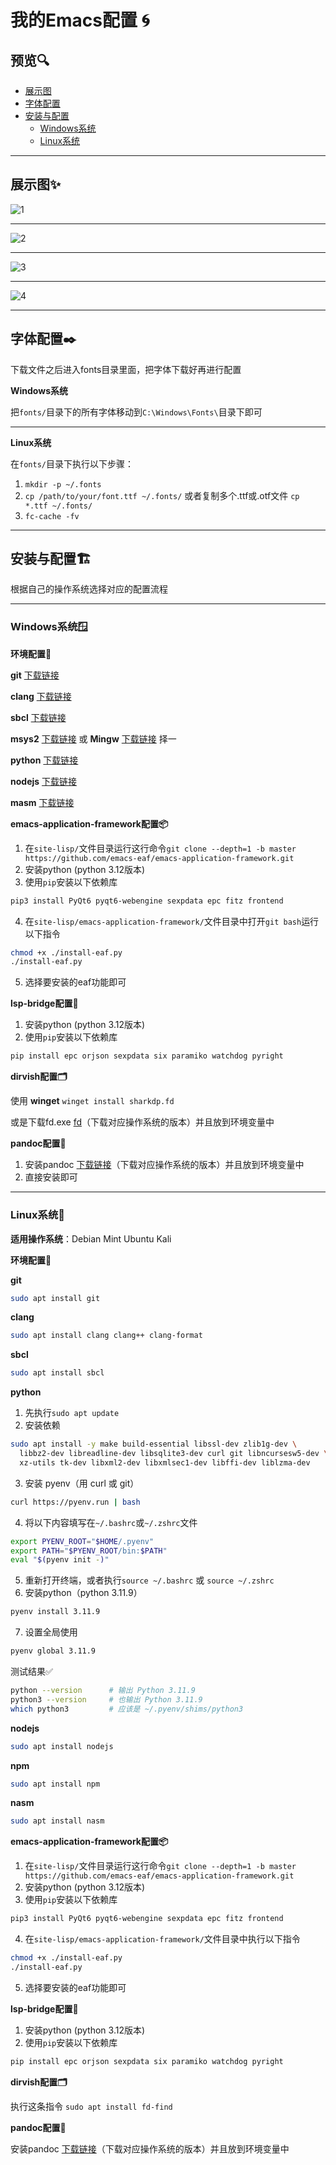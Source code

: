 # 我的Emacs配置 🌀

## 预览🔍
* [展示图](#展示图)
* [字体配置](#字体配置)
* [安装与配置](#安装与配置)
  * [Windows系统](#Windows系统)
  * [Linux系统](#Linux系统)
****

## 展示图✨

![1](https://github.com/user-attachments/assets/5077dd1c-c452-44a4-b8d3-23871d30e1a3)
****
![2](https://github.com/user-attachments/assets/adc953af-35c8-45f4-9c0b-b4f79d72fd3f)
****
![3](https://github.com/user-attachments/assets/83e40f7c-9f80-450f-b07f-0e4bbbbda241)
****
![4](https://github.com/user-attachments/assets/ccc7c4e6-8330-455a-89a3-16f46886c3f8)
****

## 字体配置✒️
下载文件之后进入fonts目录里面，把字体下载好再进行配置

**Windows系统**

把`fonts/`目录下的所有字体移动到`C:\Windows\Fonts\`目录下即可
****

**Linux系统**

在`fonts/`目录下执行以下步骤：
1. `mkdir -p ~/.fonts`
2. `cp /path/to/your/font.ttf ~/.fonts/` 或者复制多个.ttf或.otf文件 `cp *.ttf ~/.fonts/`
3. `fc-cache -fv`
****

## 安装与配置🏗️

根据自己的操作系统选择对应的配置流程
****

### Windows系统🪟
**环境配置🎁**

**git** [下载链接](https://git-scm.com/downloads/win)

**clang** [下载链接](https://releases.llvm.org/download.html)

**sbcl** [下载链接](https://www.sbcl.org/platform-table.html)

**msys2** [下载链接](https://www.msys2.org/) 或 **Mingw** [下载链接](https://sourceforge.net/projects/mingw/) 择一

**python** [下载链接](https://www.python.org/downloads/)

**nodejs** [下载链接](https://nodejs.org/zh-cn/download)

**masm** [下载链接](https://www.masm32.com/download.htm)

**emacs-application-framework配置📦**

1. 在`site-lisp/`文件目录运行这行命令`git clone --depth=1 -b master https://github.com/emacs-eaf/emacs-application-framework.git`
2. 安装python (python 3.12版本)
3. 使用`pip`安装以下依赖库
```bash
pip3 install PyQt6 pyqt6-webengine sexpdata epc fitz frontend
```
4. 在`site-lisp/emacs-application-framework/`文件目录中打开`git bash`运行以下指令
```bash
chmod +x ./install-eaf.py
./install-eaf.py
```
5. 选择要安装的eaf功能即可

**lsp-bridge配置🌉**
1. 安装python (python 3.12版本)
2. 使用`pip`安装以下依赖库
```bash
pip install epc orjson sexpdata six paramiko watchdog pyright
```

**dirvish配置🗂️**

使用 **winget** `winget install sharkdp.fd`

或是下载fd.exe [fd](https://github.com/sharkdp/fd/releases)（下载对应操作系统的版本）并且放到环境变量中

**pandoc配置📑**

1. 安装pandoc [下载链接](https://github.com/jgm/pandoc/releases)（下载对应操作系统的版本）并且放到环境变量中
2. 直接安装即可
****

### Linux系统🐧
**适用操作系统**：Debian Mint Ubuntu Kali

**环境配置🎁**

**git**
```bash
sudo apt install git
```

**clang**
```bash
sudo apt install clang clang++ clang-format
```

**sbcl**
```bash
sudo apt install sbcl
```

**python**
1. 先执行`sudo apt update`
2. 安装依赖
```bash
sudo apt install -y make build-essential libssl-dev zlib1g-dev \
  libbz2-dev libreadline-dev libsqlite3-dev curl git libncursesw5-dev \
  xz-utils tk-dev libxml2-dev libxmlsec1-dev libffi-dev liblzma-dev
```
3. 安装 pyenv（用 curl 或 git）
```bash
curl https://pyenv.run | bash
```
4. 将以下内容填写在`~/.bashrc`或`~/.zshrc`文件
```bash
export PYENV_ROOT="$HOME/.pyenv"
export PATH="$PYENV_ROOT/bin:$PATH"
eval "$(pyenv init -)"
```
5. 重新打开终端，或者执行`source ~/.bashrc` 或 `source ~/.zshrc`
6. 安装python（python 3.11.9）
```bash
pyenv install 3.11.9
```
7. 设置全局使用
```bash
pyenv global 3.11.9
```
测试结果✅
```bash
python --version      # 输出 Python 3.11.9
python3 --version     # 也输出 Python 3.11.9
which python3         # 应该是 ~/.pyenv/shims/python3
```

**nodejs**
```bash
sudo apt install nodejs
```

**npm**
```bash
sudo apt install npm
```

**nasm**
```bash
sudo apt install nasm
```

**emacs-application-framework配置📦**

1. 在`site-lisp/`文件目录运行这行命令`git clone --depth=1 -b master https://github.com/emacs-eaf/emacs-application-framework.git`
2. 安装python (python 3.12版本)
3. 使用`pip`安装以下依赖库
```bash
pip3 install PyQt6 pyqt6-webengine sexpdata epc fitz frontend
```
4. 在`site-lisp/emacs-application-framework/`文件目录中执行以下指令
```bash
chmod +x ./install-eaf.py
./install-eaf.py
```
5. 选择要安装的eaf功能即可

**lsp-bridge配置🌉**
1. 安装python (python 3.12版本)
2. 使用`pip`安装以下依赖库
```bash
pip install epc orjson sexpdata six paramiko watchdog pyright
```

**dirvish配置🗂️**

执行这条指令 `sudo apt install fd-find` 

**pandoc配置📑**

安装pandoc [下载链接](https://github.com/jgm/pandoc/releases)（下载对应操作系统的版本）并且放到环境变量中


